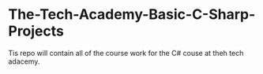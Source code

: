 # The-Tech-Academy-Basic-C-Sharp-Projects

Tis repo will contain all of the course work for the C# couse at theh tech adacemy.